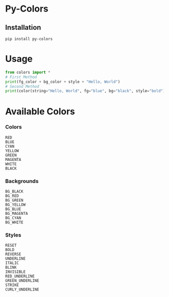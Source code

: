 # Py-Colors
## Installation
```shell
pip install py-colors
```
# Usage
```python
from colors import *
# First Method
print(fg_color + bg_color + style + "Hello, World")
# Second Method
print(color(string="Hello, World", fg="blue", bg="black", style="bold"))
```
# Available Colors
### Colors
```
RED
BLUE
CYAN
YELLOW
GREEN
MAGENTA
WHITE
BLACK
```
### Backgrounds
```
BG_BLACK
BG_RED
BG_GREEN
BG_YELLOW
BG_BLUE
BG_MAGENTA
BG_CYAN
BG_WHITE
```
### Styles
```
RESET
BOLD
REVERSE
UNDERLINE
ITALIC
BLINK
INVISIBLE
RED_UNDERLINE
GREEN_UNDERLINE
STRIKE
CURLY_UNDERLINE
```
